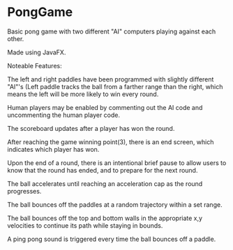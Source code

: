 # PongGame
Basic pong game with two different "AI" computers playing against each other.

Made using JavaFX.

Noteable Features:

The left and right paddles have been programmed with slightly different "AI"'s (Left paddle tracks the ball from a farther range than the right, which means the left will be more likely to win every round.

Human players may be enabled by commenting out the AI code and uncommenting the human player code.
	
The scoreboard updates after a player has won the round.

After reaching the game winning point(3), there is an end screen, which indicates which player has won.
	
Upon the end of a round, there is an intentional brief pause to allow users to know that the round has ended, and to prepare for the next round.
	
The ball accelerates until reaching an acceleration cap as the round progresses.
	
The ball bounces off the paddles at a random trajectory within a set range.
	
The ball bounces off the top and bottom walls in the appropriate x,y velocities to continue its path while staying in bounds.
	
A ping pong sound is triggered every time the ball bounces off a paddle.
